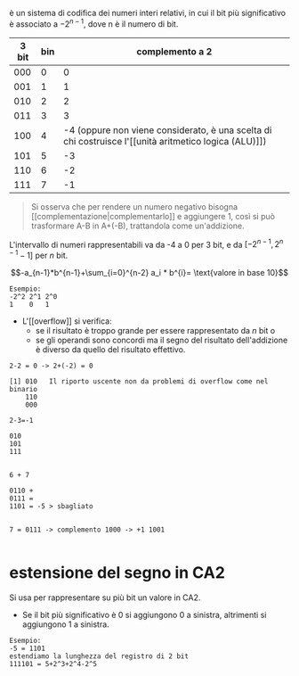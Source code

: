 è un sistema di codifica dei numeri interi relativi, in cui il bit più significativo è associato a $-2^{n-1}$, dove n è il numero di bit.

| 3 bit | bin | complemento a 2                                                                                 |
| ----- | --- | ----------------------------------------------------------------------------------------------- |
| 000   | 0   | 0                                                                                               |
| 001   | 1   | 1                                                                                               |
| 010   | 2   | 2                                                                                               |
| 011   | 3   | 3                                                                                               |
| 100   | 4   | -4 (oppure non viene considerato, è una scelta di chi costruisce l'[[unità aritmetico logica (ALU)]]) |
| 101   | 5   | -3                                                                                              |
| 110   | 6   | -2                                                                                              |
| 111   | 7   | -1                                                                                              |

> Si osserva che per rendere un numero negativo bisogna [[complementazione|complementarlo]] e aggiungere 1, così si può trasformare A-B in A+(-B), trattandola come un'addizione.

L'intervallo di numeri rappresentabili va da -4 a 0 per 3 bit, e da $[-2^{n-1}, 2^{n-1}-1]$ per $n$ bit.  

$$-a_{n-1}*b^{n-1}+\sum_{i=0}^{n-2} a_i * b^{i}= \text{valore in base 10}$$
```
Esempio:
-2^2 2^1 2^0
1    0   1
```

- L'[[overflow]] si verifica:
  - se il risultato è troppo grande per essere rappresentato da $n$ bit o
  - se gli operandi sono concordi ma il segno del risultato dell'addizione è diverso da quello del risultato effettivo.

```
2-2 = 0 -> 2+(-2) = 0

[1] 010   Il riporto uscente non da problemi di overflow come nel binario
    110
    000

2-3=-1

010
101
111


6 + 7                   

0110 +
0111 =
1101 = -5 > sbagliato


7 = 0111 -> complemento 1000 -> +1 1001


```
# estensione del segno in CA2
Si usa per rappresentare su più bit un valore in CA2.
- Se il bit più significativo è 0 si aggiungono 0 a sinistra, altrimenti si aggiungono 1 a sinistra.
```
Esempio:
-5 = 1101
estendiamo la lunghezza del registro di 2 bit
111101 = 5+2^3+2^4-2^5
```